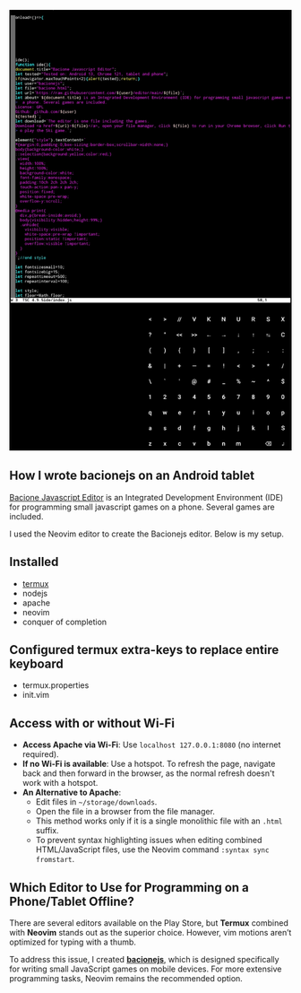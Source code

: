 ![README](README.JPG)
## How I wrote bacionejs on an Android tablet
[Bacione Javascript Editor](https://github.com/bacionejs/editor) is an Integrated Development Environment (IDE) for programming small javascript games on a phone. Several games are included.

I used the Neovim editor to create the Bacionejs editor. Below is my setup.

## Installed
- [termux](https://github.com/termux)
- nodejs
- apache
- neovim
- conquer of completion

## Configured termux extra-keys to replace entire keyboard
- termux.properties
- init.vim

## Access with or without Wi-Fi

- **Access Apache via Wi-Fi**: Use `localhost 127.0.0.1:8080` (no internet required).
- **If no Wi-Fi is available**: Use a hotspot. To refresh the page, navigate back and then forward in the browser, as the normal refresh doesn't work with a hotspot.
- **An Alternative to Apache**:
  - Edit files in `~/storage/downloads`.
  - Open the file in a browser from the file manager.
  - This method works only if it is a single monolithic file with an `.html` suffix.
  - To prevent syntax highlighting issues when editing combined HTML/JavaScript files, use the Neovim command `:syntax sync fromstart`.

## Which Editor to Use for Programming on a Phone/Tablet Offline?

There are several editors available on the Play Store, but **Termux** combined with **Neovim** stands out as the superior choice. However, vim motions aren’t optimized for typing with a thumb.

To address this issue, I created **[bacionejs](https://github.com/bacionejs/editor)**, which is designed specifically for writing small JavaScript games on mobile devices. For more extensive programming tasks, Neovim remains the recommended option.
